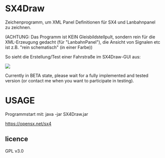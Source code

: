 # SX4Draw

Zeichenprogramm, um XML Panel Definitionen für SX4 und Lanbahnpanel zu zeichnen.

(ACHTUNG: Das Programm ist KEIN Gleisbildstellpult, sondern rein für die XML-Erzeugung gedacht
 (für "LanbahnPanel"), die Ansicht von Signalen etc ist z.B. "rein schematisch" (in einer Farbe))

So sieht die Erstellung/Test einer Fahrstraße im SX4Draw-GUI aus:

<img src="https://opensx.net/wordpress/wp-content/uploads/2019/02/sx4draw-1.png" />

Currently in BETA state, please wait for a fully implemented and tested version (or contact me when you want to participate in testing).

# USAGE

Programmstart mit:    java -jar SX4Draw.jar 


https://opensx.net/sx4

## licence

GPL v3.0






